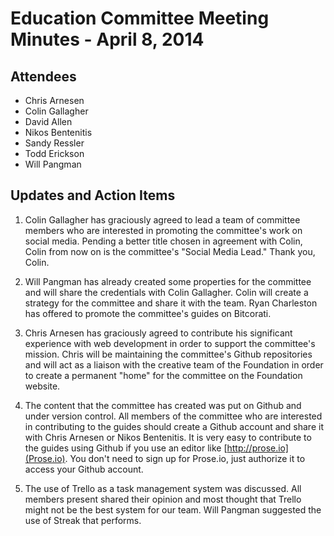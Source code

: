 # Education Committee Meeting Minutes - April 8, 2014

## Attendees
- Chris Arnesen
- Colin Gallagher
- David Allen
- Nikos Bentenitis
- Sandy Ressler
- Todd Erickson
- Will Pangman


## Updates and Action Items

1. Colin Gallagher has graciously agreed to lead a team of committee members who are interested in promoting the committee's work on social media. Pending a better title chosen in agreement with Colin, Colin from now on is the committee's "Social Media Lead." Thank you, Colin.

2. Will Pangman has already created some properties for the committee and will share the credentials with Colin Gallagher. Colin will create a strategy for the committee and share it with the team. Ryan Charleston has offered to promote the committee's guides on Bitcorati.

3. Chris Arnesen has graciously agreed to contribute his significant experience with web development in order to support the committee's mission. Chris will be maintaining the committee's Github repositories and will act as a liaison with the creative team of the Foundation in order to create a permanent "home" for the committee on the Foundation website.

4. The content that the committee has created was put on Github and under version control. All members of the committee who are interested in contributing to the guides should create a Github account and share it with Chris Arnesen or Nikos Bentenitis. It is very easy to contribute to the guides using Github if you use an editor like [http://prose.io](Prose.io). You don't need to sign up for Prose.io, just authorize it to access your Github account.

5. The use of Trello as a task management system was discussed. All members present shared their opinion and most thought that Trello might not be the best system for our team. Will Pangman suggested the use of Streak that performs.